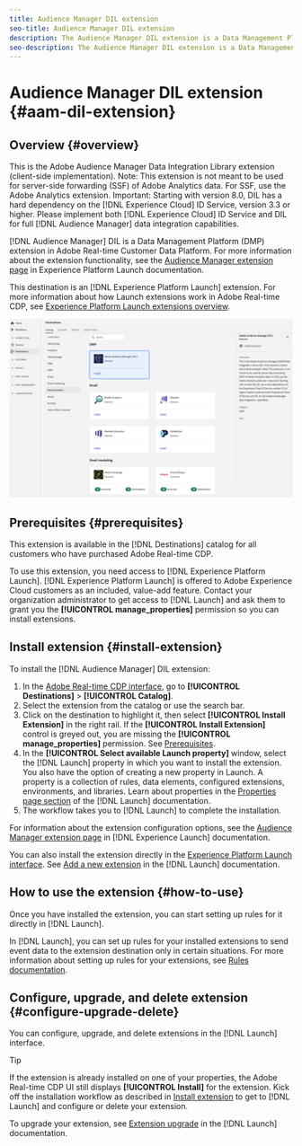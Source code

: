 ```yaml
---
title: Audience Manager DIL extension
seo-title: Audience Manager DIL extension
description: The Audience Manager DIL extension is a Data Management Platform (DMP) destination in Adobe Real-time Customer Data Platform. For more information about the extension functionality, see the extension page on Adobe Exchange.
seo-description: The Audience Manager DIL extension is a Data Management Platform (DMP) destination in Adobe Real-time Customer Data Platform. For more information about the extension functionality, see the extension page on Adobe Exchange.
---
```


# Audience Manager DIL extension {#aam-dil-extension}

## Overview {#overview}

This is the Adobe Audience Manager Data Integration Library extension (client-side implementation). Note: This extension is not meant to be used for server-side forwarding (SSF) of Adobe Analytics data. For SSF, use the Adobe Analytics extension. Important: Starting with version 8.0, DIL has a hard dependency on the [!DNL Experience Cloud] ID Service, version 3.3 or higher. Please implement both [!DNL Experience Cloud] ID Service and DIL for full [!DNL Audience Manager] data integration capabilities.

[!DNL Audience Manager] DIL is a Data Management Platform (DMP) extension in Adobe Real-time Customer Data Platform. For more information about the extension functionality, see the [Audience Manager extension page](https://docs.adobe.com/content/help/en/launch/using/extensions-ref/adobe-extension/adobe-audience-manager-extension.html) in Experience Platform Launch documentation.

This destination is an [!DNL Experience Platform Launch] extension. For more information about how Launch extensions work in Adobe Real-time CDP, see [Experience Platform Launch extensions overview](/help/rtcdp/destinations/experience-platform-launch-extensions.md).

![Audience Manager DIL extension](/help/rtcdp/destinations/assets/aam-dil-extension.png)

## Prerequisites {#prerequisites}

This extension is available in the [!DNL Destinations] catalog for all customers who have purchased Adobe Real-time CDP.

To use this extension, you need access to [!DNL Experience Platform Launch]. [!DNL Experience Platform Launch] is offered to Adobe Experience Cloud customers as an included, value-add feature. Contact your organization administrator to get access to [!DNL Launch] and ask them to grant you the **[!UICONTROL manage_properties]** permission so you can install extensions.

## Install extension {#install-extension}

To install the [!DNL Audience Manager] DIL extension:

1. In the [Adobe Real-time CDP interface](http://platform.adobe.com/), go to **[!UICONTROL Destinations]** > **[!UICONTROL Catalog]**.
2. Select the extension from the catalog or use the search bar.
3. Click on the destination to highlight it, then select **[!UICONTROL Install Extension]** in the right rail. If the **[!UICONTROL Install Extension]** control is greyed out, you are missing the **[!UICONTROL manage_properties]** permission. See [Prerequisites](#prerequisites).
4. In the **[!UICONTROL Select available Launch property]** window, select the [!DNL Launch] property in which you want to install the extension. You also have the option of creating a new property in Launch. A property is a collection of rules, data elements, configured extensions, environments, and libraries. Learn about properties in the [Properties page section](https://docs.adobe.com/content/help/en/launch/using/reference/admin/companies-and-properties.html#properties-page) of the [!DNL Launch] documentation.
5. The workflow takes you to [!DNL Launch] to complete the installation. 

For information about the extension configuration options, see the [Audience Manager extension page](https://docs.adobe.com/content/help/en/launch/using/extensions-ref/adobe-extension/adobe-audience-manager-extension.html) in [!DNL Experience Launch] documentation.

You can also install the extension directly in the [Experience Platform Launch interface](https://launch.adobe.com/). See [Add a new extension](https://docs.adobe.com/content/help/en/launch/using/reference/manage-resources/extensions/overview.html#add-a-new-extension) in the [!DNL Launch] documentation.


## How to use the extension {#how-to-use}

Once you have installed the extension, you can start setting up rules for it directly in [!DNL Launch].

In [!DNL Launch], you can set up rules for your installed extensions to send event data to the extension destination only in certain situations. For more information about setting up rules for your extensions, see [Rules documentation](https://docs.adobe.com/help/en/launch/using/reference/manage-resources/rules.html).

## Configure, upgrade, and delete extension {#configure-upgrade-delete}

You can configure, upgrade, and delete extensions in the [!DNL Launch] interface.

>[!TIP]
>
>If the extension is already installed on one of your properties, the Adobe Real-time CDP UI still displays **[!UICONTROL Install]** for the extension. Kick off the installation workflow as described in [Install extension](#install-extension) to get to [!DNL Launch] and configure or delete your extension.

To upgrade your extension, see [Extension upgrade](https://docs.adobe.com/content/help/en/launch/using/reference/manage-resources/extensions/extension-upgrade.html) in the [!DNL Launch] documentation.



